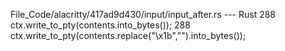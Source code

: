 File_Code/alacritty/417ad9d430/input/input_after.rs --- Rust
288             ctx.write_to_pty(contents.into_bytes());                                                                                                     288             ctx.write_to_pty(contents.replace("\x1b","").into_bytes());

